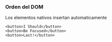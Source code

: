 ### Orden del DOM

Los elementos nativos insertan automaticamente 

```
<button>I Should</button>
<button>Be Focused</button>
<button>Last!</button>
```